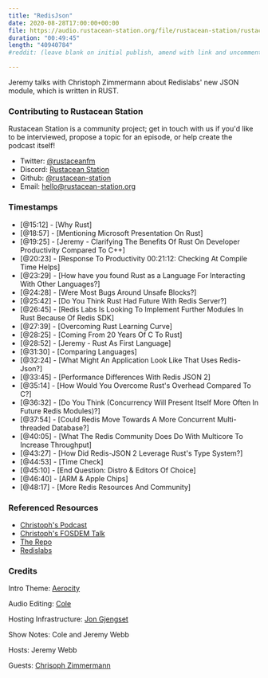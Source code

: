 ```yaml
---
title: "RedisJson" 
date: 2020-08-28T17:00:00+00:00
file: https://audio.rustacean-station.org/file/rustacean-station/rustacean-station-e029-redisjson.mp3
duration: "00:49:45"
length: "40940784"
#reddit: (leave blank on initial publish, amend with link and uncomment this line after Reddit thread has been posted)

---
```


Jeremy talks with Christoph Zimmermann about Redislabs' new JSON module, which is written in RUST.

### Contributing to Rustacean Station

Rustacean Station is a community project; get in touch with us if you'd like to be interviewed, propose a topic for an episode, or help create the podcast itself!

 - Twitter: [@rustaceanfm](https://twitter.com/rustaceanfm)
 - Discord: [Rustacean Station](https://discord.gg/cHc3Gyc)
 - Github: [@rustacean-station](https://github.com/rustacean-station/)
 - Email: [hello@rustacean-station.org](mailto:hello@rustacean-station.org)

### Timestamps 

- [@15:12] - [Why Rust]
- [@18:57] - [Mentioning Microsoft Presentation On Rust]
- [@19:25] - [Jeremy - Clarifying The Benefits Of Rust On Developer Productivity Compared To C++]
- [@20:23] - [Response To Productivity 00:21:12: Checking At Compile Time Helps]
- [@23:29] - [How have you found Rust as a Language For Interacting With Other Languages?]
- [@24:28] - [Were Most Bugs Around Unsafe Blocks?]
- [@25:42] - [Do You Think Rust Had Future With Redis Server?]
- [@26:45] - [Redis Labs Is Looking To Implement Further Modules In Rust Because Of Redis SDK]
- [@27:39] - [Overcoming Rust Learning Curve]
- [@28:25] - [Coming From 20 Years Of C To Rust]
- [@28:52] - [Jeremy - Rust As First Language]
- [@31:30] - [Comparing Languages]
- [@32:24] - [What Might An Application Look Like That Uses Redis-Json?]
- [@33:45] - [Performance Differences With Redis JSON 2]
- [@35:14] - [How Would You Overcome Rust's Overhead Compared To C?]
- [@36:32] - [Do You Think (Concurrency Will Present Itself More Often In Future Redis Modules)?]
- [@37:54] - [Could Redis Move Towards A More Concurrent Multi-threaded Database?]
- [@40:05] - [What The Redis Community Does Do With Multicore To Increase Throughput]
- [@43:27] - [How Did Redis-JSON 2 Leverage Rust's Type System?]
- [@44:53] - [Time Check]
- [@45:10] - [End Question: Distro & Editors Of Choice]
- [@46:40] - [ARM & Apple Chips]
- [@48:17] - [More Redis Resources And Community]

### Referenced Resources

- [Christoph's Podcast](https://linuxinlaws.eu/)
- [Christoph's FOSDEM Talk](https://ftp.osuosl.org/pub/fosdem/2020/K.3.401/rust_redisjson.webm)
- [The Repo](https://github.com/RedisJSON/RedisJSON2)
- [Redislabs](University.redislabs.com)

### Credits

Intro Theme: [Aerocity](https://twitter.com/AerocityMusic)

Audio Editing: [Cole](https://twitch.tv/refactorordie)

Hosting Infrastructure: [Jon Gjengset](https://twitter.com/jonhoo/)

Show Notes: Cole and Jeremy Webb 

Hosts: Jeremy Webb 

Guests: [Chrisoph Zimmermann](https://twitter.com/7immermann/)
